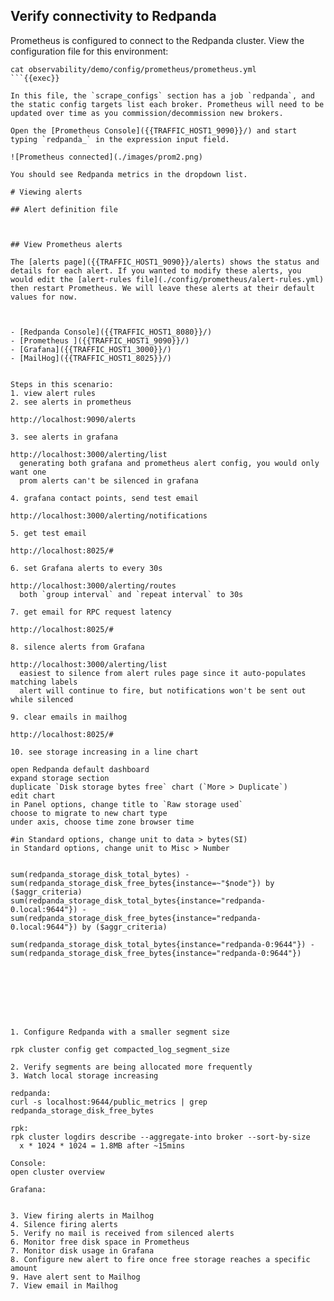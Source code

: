 ## Verify connectivity to Redpanda

Prometheus is configured to connect to the Redpanda cluster. View the configuration file for this environment:

```
cat observability/demo/config/prometheus/prometheus.yml
```{{exec}}

In this file, the `scrape_configs` section has a job `redpanda`, and the static config targets list each broker. Prometheus will need to be updated over time as you commission/decommission new brokers.

Open the [Prometheus Console]({{TRAFFIC_HOST1_9090}}/) and start typing `redpanda_` in the expression input field.

![Prometheus connected](./images/prom2.png)

You should see Redpanda metrics in the dropdown list.

# Viewing alerts

## Alert definition file



## View Prometheus alerts

The [alerts page]({{TRAFFIC_HOST1_9090}}/alerts) shows the status and details for each alert. If you wanted to modify these alerts, you would edit the [alert-rules file](./config/prometheus/alert-rules.yml) then restart Prometheus. We will leave these alerts at their default values for now.



- [Redpanda Console]({{TRAFFIC_HOST1_8080}}/)
- [Prometheus ]({{TRAFFIC_HOST1_9090}}/)
- [Grafana]({{TRAFFIC_HOST1_3000}}/)
- [MailHog]({{TRAFFIC_HOST1_8025}}/)


Steps in this scenario:
1. view alert rules
2. see alerts in prometheus

http://localhost:9090/alerts

3. see alerts in grafana

http://localhost:3000/alerting/list
  generating both grafana and prometheus alert config, you would only want one
  prom alerts can't be silenced in grafana

4. grafana contact points, send test email

http://localhost:3000/alerting/notifications

5. get test email

http://localhost:8025/#

6. set Grafana alerts to every 30s

http://localhost:3000/alerting/routes
  both `group interval` and `repeat interval` to 30s

7. get email for RPC request latency

http://localhost:8025/#

8. silence alerts from Grafana

http://localhost:3000/alerting/list
  easiest to silence from alert rules page since it auto-populates matching labels
  alert will continue to fire, but notifications won't be sent out while silenced

9. clear emails in mailhog

http://localhost:8025/#

10. see storage increasing in a line chart

open Redpanda default dashboard
expand storage section
duplicate `Disk storage bytes free` chart (`More > Duplicate`)
edit chart
in Panel options, change title to `Raw storage used`
choose to migrate to new chart type
under axis, choose time zone browser time

#in Standard options, change unit to data > bytes(SI)
in Standard options, change unit to Misc > Number


sum(redpanda_storage_disk_total_bytes) - sum(redpanda_storage_disk_free_bytes{instance=~"$node"}) by ($aggr_criteria)
sum(redpanda_storage_disk_total_bytes{instance="redpanda-0.local:9644"}) - sum(redpanda_storage_disk_free_bytes{instance="redpanda-0.local:9644"}) by ($aggr_criteria)

sum(redpanda_storage_disk_total_bytes{instance="redpanda-0:9644"}) - sum(redpanda_storage_disk_free_bytes{instance="redpanda-0:9644"})








1. Configure Redpanda with a smaller segment size

rpk cluster config get compacted_log_segment_size

2. Verify segments are being allocated more frequently
3. Watch local storage increasing

redpanda:
curl -s localhost:9644/public_metrics | grep redpanda_storage_disk_free_bytes

rpk:
rpk cluster logdirs describe --aggregate-into broker --sort-by-size
  x * 1024 * 1024 = 1.8MB after ~15mins

Console:
open cluster overview

Grafana:


3. View firing alerts in Mailhog
4. Silence firing alerts
5. Verify no mail is received from silenced alerts
6. Monitor free disk space in Prometheus
7. Monitor disk usage in Grafana
8. Configure new alert to fire once free storage reaches a specific amount
9. Have alert sent to Mailhog
7. View email in Mailhog


